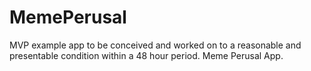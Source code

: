 # MemePerusal
MVP example app to be conceived and worked on to a reasonable and presentable condition within a 48 hour period. Meme Perusal App.
